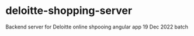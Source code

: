 # deloitte-shopping-server
 Backend server for Deloitte online shpooing angular app 19 Dec 2022 batch
